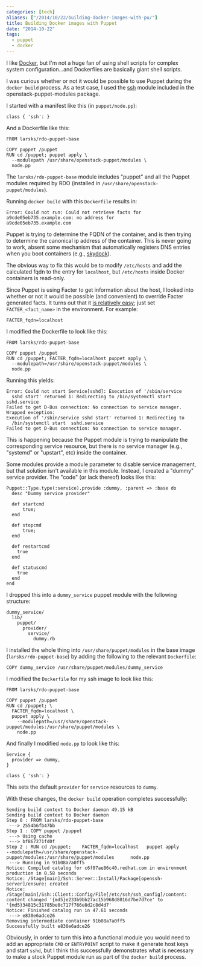 ```yaml
---
categories: [tech]
aliases: ["/2014/10/22/building-docker-images-with-pu/"]
title: Building Docker images with Puppet
date: "2014-10-22"
tags:
  - puppet
  - docker
---
```


I like [Docker][], but I'm not a huge fan of using shell scripts for
complex system configuration...and Dockerfiles are basically giant
shell scripts.

[docker]: http://docker.com/

I was curious whether or not it would be possible to use Puppet during
the `docker build` process.  As a test case, I used the
[ssh][] module included in the openstack-puppet-modules package.

[ssh]: https://github.com/saz/puppet-ssh

I started with a manifest like this (in `puppet/node.pp`):

    class { 'ssh': }

And a Dockerfile like this:

    FROM larsks/rdo-puppet-base

    COPY puppet /puppet
    RUN cd /puppet; puppet apply \
      --modulepath /usr/share/openstack-puppet/modules \
      node.pp

The `larsks/rdo-puppet-base` module includes "puppet" and all the Puppet
modules required by RDO (installed in
`/usr/share/openstack-puppet/modules`).

Running `docker build` with this `Dockerfile` results in:

    Error: Could not run: Could not retrieve facts for
    a9cde05eb735.example.com: no address for
    a9cde05eb735.example.com

Puppet is trying to determine the FQDN of the container, and is then
trying to determine the canonical ip address of the container.  This is
never going to work, absent some mechanism that automatically
registers DNS entries when you boot containers (e.g., [skydock][]).

[skydock]: https://github.com/crosbymichael/skydock

The obvious way to fix this would be to modify `/etc/hosts` and add
the calculated fqdn to the entry for `localhost`, but `/etc/hosts`
inside Docker containers is read-only.

Since Puppet is using Facter to get information about the host, I
looked into whether or not it would be possible (and convenient) to
override Facter generated facts.  It turns out that it [is relatively
easy][override]; just set `FACTER_<fact_name>` in the environment.
For example:

[override]: http://www.puppetcookbook.com/posts/override-a-facter-fact.html

    FACTER_fqdn=localhost

I modified the Dockerfile to look like this:

    FROM larsks/rdo-puppet-base

    COPY puppet /puppet
    RUN cd /puppet; FACTER_fqdn=localhost puppet apply \
      --modulepath=/usr/share/openstack-puppet/modules \
      node.pp

Running this yields:

    Error: Could not start Service[sshd]: Execution of '/sbin/service
      sshd start' returned 1: Redirecting to /bin/systemctl start  sshd.service
    Failed to get D-Bus connection: No connection to service manager.
    Wrapped exception:
    Execution of '/sbin/service sshd start' returned 1: Redirecting to
      /bin/systemctl start  sshd.service
    Failed to get D-Bus connection: No connection to service manager.

This is happening because the Puppet module is trying to manipulate
the corresponding service resource, but there is no service manager
(e.g., "systemd" or "upstart", etc) inside the container.  

Some modules provide a module parameter to disable service management,
but that solution isn't available in this module.  Instead, I created
a "dummy" service provider.  The "code" (or lack thereof) looks like
this:

    Puppet::Type.type(:service).provide :dummy, :parent => :base do
      desc "Dummy service provider"

      def startcmd
          true;
      end

      def stopcmd
          true;
      end

      def restartcmd
        true
      end

      def statuscmd
        true
      end
    end

I dropped this into a `dummy_service` puppet module with the
following structure:

    dummy_service/
      lib/
        puppet/
          provider/
            service/
              dummy.rb

I installed the whole thing into `/usr/share/puppet/modules` in the
base image (`larsks/rdo-puppet-base`) by adding the following to the
relevant `Dockerfile`:

    COPY dummy_service /usr/share/puppet/modules/dummy_service

I modified the `Dockerfile` for my ssh image to look like this:

    FROM larsks/rdo-puppet-base

    COPY puppet /puppet
    RUN cd /puppet; \
      FACTER_fqdn=localhost \
      puppet apply \
        --modulepath=/usr/share/openstack-puppet/modules:/usr/share/puppet/modules \
        node.pp

And finally I modified `node.pp` to look like this:

    Service {
      provider => dummy,
    }

    class { 'ssh': }

This sets the default `provider` for `service` resources to `dummy`.

With these changes, the `docker build` operation completes
successfully:

    Sending build context to Docker daemon 49.15 kB
    Sending build context to Docker daemon 
    Step 0 : FROM larsks/rdo-puppet-base
     ---> 2554b6fb47bb
    Step 1 : COPY puppet /puppet
     ---> Using cache
     ---> bf867271fd0f
    Step 2 : RUN cd /puppet; 	FACTER_fqdn=localhost 	puppet apply 		--modulepath=/usr/share/openstack-puppet/modules:/usr/share/puppet/modules 		node.pp
     ---> Running in 91b08a7a0ff5
    Notice: Compiled catalog for c6f07ae86c40.redhat.com in environment production in 0.58 seconds
    Notice: /Stage[main]/Ssh::Server::Install/Package[openssh-server]/ensure: created
    Notice: /Stage[main]/Ssh::Client::Config/File[/etc/ssh/ssh_config]/content: content changed '{md5}e233b9bb27ac15b968d8016d7be7d7ce' to '{md5}34815c31785be0c717f766e8d2c8d4d7'
    Notice: Finished catalog run in 47.61 seconds
     ---> e830e6adce26
    Removing intermediate container 91b08a7a0ff5
    Successfully built e830e6adce26

Obviously, in order to turn this into a functional module you would
need to add an appropriate `CMD` or `ENTRYPOINT` script to make it
generate host keys and start `sshd`, but I think this successfully
demonstrates what is necessary to make a stock Puppet module run
as part of the `docker build` process.


